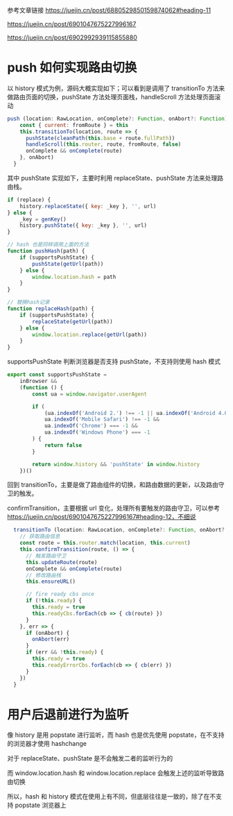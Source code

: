 参考文章链接
https://juejin.cn/post/6880529850159874062#heading-11

https://juejin.cn/post/6901047675227996167

https://juejin.cn/post/6902992939115855880

# push 如何实现路由切换

以 history 模式为例，源码大概实现如下；可以看到是调用了 transitionTo 方法来做路由页面的切换，pushState 方法处理页面栈，handleScroll 方法处理页面滚动

```js
push (location: RawLocation, onComplete?: Function, onAbort?: Function) {
    const { current: fromRoute } = this
    this.transitionTo(location, route => {
      pushState(cleanPath(this.base + route.fullPath))
      handleScroll(this.router, route, fromRoute, false)
      onComplete && onComplete(route)
    }, onAbort)
  }
```

其中 pushState 实现如下，主要时利用 replaceState、pushState 方法来处理路由栈。

```js
if (replace) {
    history.replaceState({ key: _key }, '', url)
} else {
    _key = genKey()
    history.pushState({ key: _key }, '', url)
}

// hash 也是同样调用上面的方法
function pushHash(path) {
    if (supportsPushState) {
        pushState(getUrl(path))
    } else {
        window.location.hash = path
    }
}

// 替换hash记录
function replaceHash(path) {
    if (supportsPushState) {
        replaceState(getUrl(path))
    } else {
        window.location.replace(getUrl(path))
    }
}
```

supportsPushState 判断浏览器是否支持 pushState，不支持则使用 hash 模式

```js
export const supportsPushState =
    inBrowser &&
    (function () {
        const ua = window.navigator.userAgent

        if (
            (ua.indexOf('Android 2.') !== -1 || ua.indexOf('Android 4.0') !== -1) &&
            ua.indexOf('Mobile Safari') !== -1 &&
            ua.indexOf('Chrome') === -1 &&
            ua.indexOf('Windows Phone') === -1
        ) {
            return false
        }

        return window.history && 'pushState' in window.history
    })()
```

回到 transitionTo，主要是做了路由组件的切换，和路由数据的更新，以及路由守卫的触发。

confirmTransition，主要根据 url 变化，处理所有要触发的路由守卫，可以参考 https://juejin.cn/post/6901047675227996167#heading-12，不细说

```js
  transitionTo (location: RawLocation, onComplete?: Function, onAbort?: Function) {
    // 获取路由信息
    const route = this.router.match(location, this.current)
    this.confirmTransition(route, () => {
      // 触发路由守卫
      this.updateRoute(route)
      onComplete && onComplete(route)
      // 修改路由栈
      this.ensureURL()

      // fire ready cbs once
      if (!this.ready) {
        this.ready = true
        this.readyCbs.forEach(cb => { cb(route) })
      }
    }, err => {
      if (onAbort) {
        onAbort(err)
      }
      if (err && !this.ready) {
        this.ready = true
        this.readyErrorCbs.forEach(cb => { cb(err) })
      }
    })
  }
```

# 用户后退前进行为监听

像 history 是用 popstate 进行监听，而 hash 也是优先使用 popstate，在不支持的浏览器才使用 hashchange

对于 replaceState、pushState 是不会触发二者的监听行为的

而 window.location.hash 和 window.location.replace 会触发上述的监听导致路由切换

所以，hash 和 history 模式在使用上有不同，但底层往往是一致的，除了在不支持 popstate 浏览器上
